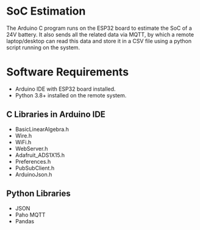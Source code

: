 ﻿# SoC Estimation

The Arduino C program runs on the ESP32 board to estimate the SoC of a 24V battery. It also sends all the related data via MQTT, by which a remote laptop/desktop can read this data and store it in a CSV file using a python script running on the system.


# Software Requirements

 - Arduino IDE with ESP32 board installed.
 - Python 3.8+ installed on the remote system.

## C Libraries in Arduino IDE

 - BasicLinearAlgebra.h
 - Wire.h
 - WiFi.h
 - WebServer.h
 - Adafruit_ADS1X15.h
 - Preferences.h
 - PubSubClient.h
 - ArduinoJson.h

## Python Libraries

- JSON
 - Paho MQTT
 - Pandas

